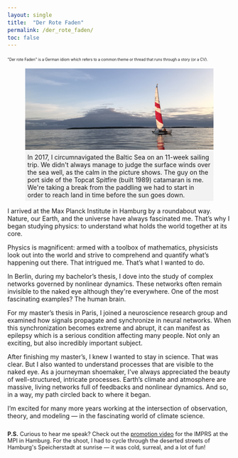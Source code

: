 ```yaml
---
layout: single
title:  "Der Rote Faden"
permalink: /der_rote_faden/
toc: false
---
```

<span style="font-size: 0.6em; font-style: normal; font-weight: normal;">
    "Der rote Faden" is a German idiom which refers to a common theme or thread that runs through a story (or a CV).
</span>
<figure>
    <img src="/assets/images/sailing_panorama.JPG" alt="catamaran_tallinn_bay">
    <figcaption style="background-color: #f2f2f2; padding: 5px;">In 2017, I circumnavigated the Baltic Sea on an 11-week sailing trip. We didn't always manage to judge the surface winds over the sea well, as the calm in the picture shows. The guy on the port side of the Topcat Spitfire (built 1989) catamaran is me. We're taking a break from the paddling we had to start in order to reach land in time before the sun goes down. </figcaption>
</figure>

<section>
  <p>
    I arrived at the Max Planck Institute in Hamburg by a roundabout way. Nature, our Earth, and the universe have always fascinated me. That’s why I began studying physics: to understand what holds the world together at its core.
  </p>

  <p>
    Physics is magnificent: armed with a toolbox of mathematics, physicists look out into the world and strive to comprehend and quantify what’s happening out there. That intrigued me. That’s what I wanted to do.
  </p>

  <p>
    In Berlin, during my bachelor’s thesis, I dove into the study of complex networks governed by nonlinear dynamics. These networks often remain invisible to the naked eye although they're everywhere. One of the most fascinating examples? The human brain.
  </p>

  <p>
    For my master’s thesis in Paris, I joined a neuroscience research group and examined how signals propagate and synchronize in neural networks. When this synchronization becomes extreme and abrupt, it can manifest as epilepsy which is a serious condition affecting many people. Not only an exciting, but also incredibly important subject.
  </p>

  <p>
    After finishing my master’s, I knew I wanted to stay in science. That was clear. But I also wanted to understand processes that are visible to the naked eye. As a journeyman shoemaker, I've always appreciated the beauty of well-structured, intricate processes. Earth’s climate and atmosphere are massive, living networks full of feedbacks and nonlinear dynamics. And so, in a way, my path circled back to where it began.
  </p>

  <p>
    I’m excited for many more years working at the intersection of observation, theory, and modeling — in the fascinating world of climate science.
  </p>

  <p style="margin-top: 2em; font-size: 0.9em;">
    <strong>P.S.</strong> Curious to hear me speak? Check out the <a href="https://vimeo.com/806272814" target="_blank">promotion video</a> for the IMPRS at the MPI in Hamburg. For the shoot, I had to cycle through the deserted streets of Hamburg's Speicherstadt at sunrise — it was cold, surreal, and a lot of fun!
  </p>

</section>





